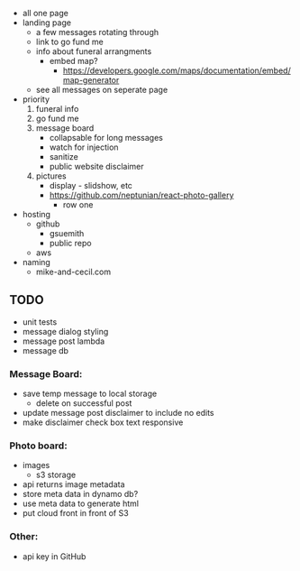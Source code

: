 * all one page
* landing page
    * a few messages rotating through
    * link to go fund me
    * info about funeral arrangments 
        * embed map?
            * https://developers.google.com/maps/documentation/embed/map-generator
    *  see all messages on seperate page
* priority
    1. funeral info
    2. go fund me
    3. message board
        * collapsable for long messages 
        * watch for injection 
        * sanitize
        * public website disclaimer 
    4. pictures 
        * display - slidshow, etc
        * https://github.com/neptunian/react-photo-gallery
            * row one
* hosting
    * github
        * gsuemith
        * public repo
    * aws
* naming
    * mike-and-cecil.com
## TODO
* unit tests
* message dialog styling
* message post lambda
* message db
### Message Board:
* save temp message to local storage
    * delete on successful post
* update message post disclaimer to include no edits
* make disclaimer check box text responsive

### Photo board:
* images
    * s3 storage
* api returns image metadata
* store meta data in dynamo db?
* use meta data to generate html
* put cloud front in front of S3

### Other:
* api key in GitHub
    
